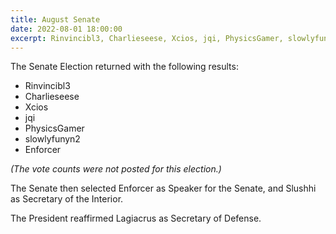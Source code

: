 ```yaml
---
title: August Senate
date: 2022-08-01 18:00:00
excerpt: Rinvincibl3, Charlieseese, Xcios, jqi, PhysicsGamer, slowlyfunyn2, and Enforcer elected to the Senate. Enforcer selected as Speaker of the Senate, and Slushhi as Secretary of the Interior.
---
```


The Senate Election returned with the following results:

- Rinvincibl3
- Charlieseese
- Xcios
- jqi
- PhysicsGamer
- slowlyfunyn2
- Enforcer

*(The vote counts were not posted for this election.)*

The Senate then selected Enforcer as Speaker for the Senate, and Slushhi as Secretary of the Interior.

The President reaffirmed Lagiacrus as Secretary of Defense.
